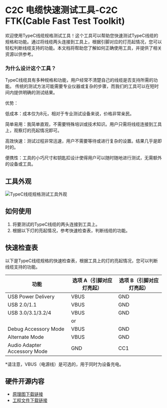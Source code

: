 # C2C 电缆快速测试工具-C2C FTK(Cable Fast Test Toolkit)



欢迎使用TypeC线缆规格测试工具！这个工具可以帮助您快速测试TypeC线缆的规格和功能。通过将线缆两头连接到工具上，根据引脚对应的灯亮起情况，您可以轻松判断线缆支持的功能。本文档将帮助您了解如何正确使用工具，并提供了相关资源以供参考。
### 为什么设计这个工具？
TypeC线缆具有多种规格和功能，用户经常不清楚自己的线缆是否支持所需的功能。
传统的测试方法可能需要专业仪器或复杂的步骤，而我们的工具可以在短时间内提供明确的测试结果。

优势：

低成本：成本仅为8元，相对于专业测试设备来说，价格非常亲民。

简单易用：我简单直观，不需要特殊培训或技术知识。用户只需将线缆连接到工具上，观察灯的亮起情况即可。

高效快速：测试过程非常迅速，用户不需要等待或进行复杂的设置。结果几乎是即时的。

便携性：工具的小巧尺寸和钥匙扣设计使得用户可以随时随地进行测试，无需额外的设备或工具。


## 工具外观

![TypeC线缆规格测试工具外观](insert_image_url_here)

## 如何使用

1. 将要测试的TypeC线缆的两头连接到工具上。
2. 根据以下灯的亮起情况，参考快速检查表，判断线缆的功能。

## 快速检查表

以下是TypeC线缆规格的快速检查表，根据工具上的灯的亮起情况，您可以判断线缆支持的功能。

| 功能                      | 选项 A（引脚对应灯亮起）                            | 选项 B（引脚对应灯亮起）                            |
|---------------------------|-----------------------------------------------------|-----------------------------------------------------|
| USB Power Delivery        | VBUS | GND | CC1 | Shield                         | VBUS | GND | CC2 | Shield                         |
| USB 2.0/1.1              | VBUS | GND | D+  | D- | Shield                    | VBUS | GND | D+  | D- | Shield                    |
| USB 3.0/3.1/3.2/4         | VBUS | GND | TX1+ | RX1+ | TX1- | RX1- | Shield  | VBUS | GND | TX2+ | RX2+ | TX2- | RX2- | Shield  |
|                           | or    |     | TX2+ | RX2+ | TX2- | RX2- |     |                           |
| Debug Accessory Mode      | VBUS | GND | D+  | D- | CC1 | SBU1 | TX1+ | RX1+ | TX1- | RX1- | Shield  | VBUS | GND | D+  | D- | CC2 | SBU2 | TX2+ | RX2+ | TX2- | RX2- | Shield  |
| Alternate Mode            | VBUS | GND | TX1+ | RX1+ | TX1- | RX1- | Shield  | VBUS | GND | TX2+ | RX2+ | TX2- | RX2- | Shield  |
| Audio Adapter Accessory Mode | GND | CC1 | CC2 | SBU1 | SBU2 | D+  | D- | Shield  |

*请注意，VBUS（电源线）是可选的，用于同时为设备充电。

## 硬件开源内容

- [原理图下载链接](insert_schematic_link_here)
- [工程文件下载链接](insert_project_files_link_here)
